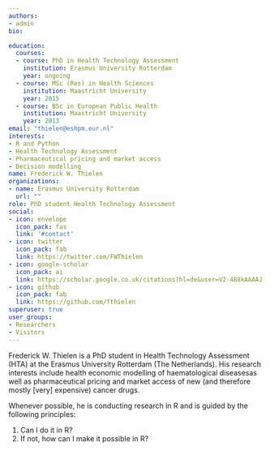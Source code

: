 ```yaml
---
authors:
- admin
bio: 

education:
  courses:
  - course: PhD in Health Technology Assessment
    institution: Erasmus University Rotterdam
    year: ongoing
  - course: MSc (Res) in Health Sciences
    institution: Maastricht University
    year: 2015
  - course: BSc in European Public Health
    institution: Maastricht University
    year: 2013
email: "thielen@eshpm.eur.nl"
interests:
- R and Python
- Health Technology Assessment
- Pharmaceutical pricing and market access
- Decision modelling
name: Frederick W. Thielen
organizations:
- name: Erasmus University Rotterdam
  url: ""
role: PhD student Health Technology Assessment
social:
- icon: envelope
  icon_pack: fas
  link: '#contact'
- icon: twitter
  icon_pack: fab
  link: https://twitter.com/FWThielen
- icon: google-scholar
  icon_pack: ai
  link: https://scholar.google.co.uk/citations?hl=de&user=V2-488kAAAAJ
- icon: github
  icon_pack: fab
  link: https://github.com/fthielen
superuser: true
user_groups:
- Researchers
- Visitors
---
```


Frederick W. Thielen is a PhD student in Health Technology Assessment (HTA) at the Erasmus University Rotterdam (The Netherlands). His research interests include health economic modelling of haematological diseasesas well as pharmaceutical pricing and market access of new (and therefore mostly [very] expensive) cancer drugs.

Whenever possible, he is conducting research in R and is guided by the following principles:  

  1) Can I do it in R?  
  2) If not, how can I make it possible in R?


